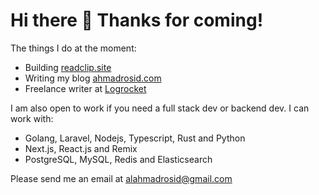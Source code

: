 # Hi there 👋 Thanks for coming!

The things I do at the moment:

- Building [readclip.site](https://readclip.site)
- Writing my blog [ahmadrosid.com](https://ahmadrosid.com)
- Freelance writer at [Logrocket](https://blog.logrocket.com/author/ahmadrosid/)

I am also open to work if you need a full stack dev or backend dev. I can work with:
- Golang, Laravel, Nodejs, Typescript, Rust and Python
- Next.js, React.js and Remix
- PostgreSQL, MySQL, Redis and Elasticsearch

Please send me an email at [alahmadrosid@gmail.com](mailto:alahmadrosid@gmail.com)
